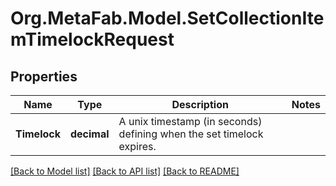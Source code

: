 
# Org.MetaFab.Model.SetCollectionItemTimelockRequest

## Properties

Name | Type | Description | Notes
------------ | ------------- | ------------- | -------------
**Timelock** | **decimal** | A unix timestamp (in seconds) defining when the set timelock expires. | 

[[Back to Model list]](../README.md#documentation-for-models)
[[Back to API list]](../README.md#documentation-for-api-endpoints)
[[Back to README]](../README.md)

